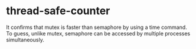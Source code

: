# thread-safe-counter
It confirms that mutex is faster than semaphore by using a time command.
To guess, unlike mutex, semaphore can be accessed by multiple processes simultaneously.
